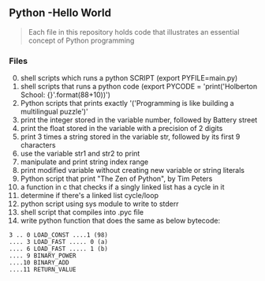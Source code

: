 ## Python -Hello World
> Each file in this repository holds code that illustrates an essential concept of Python programming

### Files
0. shell scripts which runs a python SCRIPT (export PYFILE=main.py)
1. shell scripts that runs a python code (export PYCODE = 'print('Holberton School: {}'.format(88+10))')
2. Python scripts that prints exactly '('Programming is like building a multilingual puzzle')'
3. print the integer stored in the variable number, followed by Battery street
4. print the float stored in the variable with a precision of 2 digits
5. print 3 times a string stored in the variable str, followed by its first 9 characters
6. use the variable str1 and str2 to print
7. manipulate and print string index range
8. print modified variable without creating new variable or string literals
9. Python script that print "The Zen of Python", by Tim Peters
10. a function in c that checks if a singly linked list has a cycle in it
100. determine if there's a linked list cycle/loop
101. python script using sys module to write to stderr
102. shell script that compiles into .pyc file
103. write python function that does the same as below bytecode:
```
3 .. 0 LOAD_CONST ....1 (98)
.... 3 LOAD_FAST ..... 0 (a)
.... 6 LOAD_FAST ..... 1 (b)
.... 9 BINARY_POWER
....10 BINARY_ADD
....11 RETURN_VALUE
```

